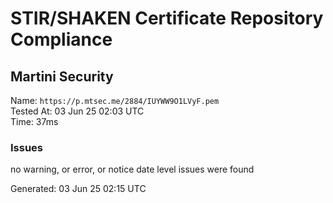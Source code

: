 # STIR/SHAKEN Certificate Repository Compliance

## Martini Security

Name: `https://p.mtsec.me/2884/IUYWW9O1LVyF.pem`\
Tested At: 03 Jun 25 02:03 UTC\
Time: 37ms

### Issues

no warning, or error, or notice date level issues were found

Generated: 03 Jun 25 02:15 UTC